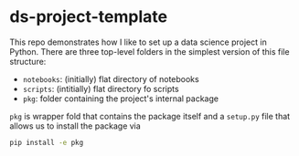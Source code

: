 # ds-project-template

This repo demonstrates how I like to set up a data science project in Python. There are three top-level folders in the simplest version of this file structure:
- `notebooks`: (initially) flat directory of notebooks
- `scripts`: (intitially) flat directory fo scripts
- `pkg`: folder containing the project's internal package

`pkg` is wrapper fold that contains the package itself and a `setup.py` file that allows us to install the package via

```bash
pip install -e pkg
```
